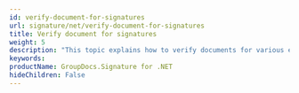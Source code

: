 ```yaml
---
id: verify-document-for-signatures
url: signature/net/verify-document-for-signatures
title: Verify document for signatures
weight: 5
description: "This topic explains how to verify documents for various electronic signatures with GroupDocs.Signature API."
keywords: 
productName: GroupDocs.Signature for .NET
hideChildren: False
---
```

